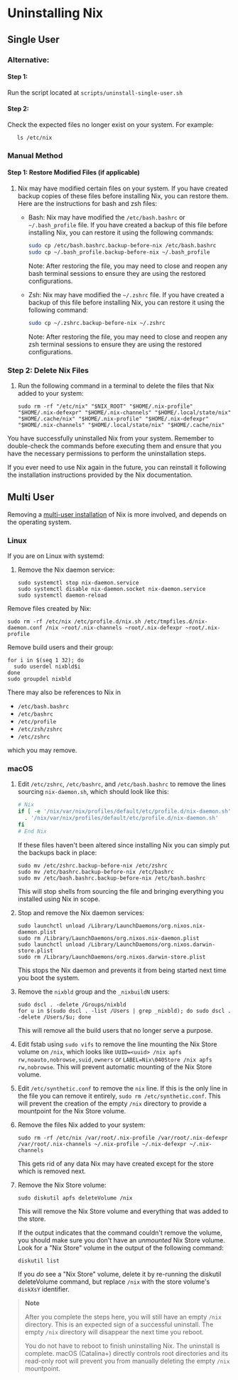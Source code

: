 # Uninstalling Nix

## Single User

### Alternative:
 #### Step 1: 
 Run the script located at `scripts/uninstall-single-user.sh`

 #### Step 2:

 Check the expected files no longer exist on your system. For example:
      
       ls /etc/nix

### Manual Method

#### Step 1: Restore Modified Files (if applicable)

1. Nix may have modified certain files on your system. If you have created backup copies of these files before installing Nix, you can restore them. Here are the instructions for bash and zsh files:

   - Bash: Nix may have modified the `/etc/bash.bashrc` or `~/.bash_profile` file. If you have created a backup of this file before installing Nix, you can restore it using the following commands:

     ```bash
     sudo cp /etc/bash.bashrc.backup-before-nix /etc/bash.bashrc
     sudo cp ~/.bash_profile.backup-before-nix ~/.bash_profile
     ```

     Note: After restoring the file, you may need to close and reopen any bash terminal sessions to ensure they are using the restored configurations.

   - Zsh: Nix may have modified the `~/.zshrc` file. If you have created a backup of this file before installing Nix, you can restore it using the following command:

     ```bash
     sudo cp ~/.zshrc.backup-before-nix ~/.zshrc
     ```

     Note: After restoring the file, you may need to close and reopen any zsh terminal sessions to ensure they are using the restored configurations.


### Step 2: Delete Nix Files

1. Run the following command in a terminal to delete the files that Nix added to your system:
   ```
   sudo rm -rf "/etc/nix" "$NIX_ROOT" "$HOME/.nix-profile" "$HOME/.nix-defexpr" "$HOME/.nix-channels" "$HOME/.local/state/nix" "$HOME/.cache/nix" "$HOME/.nix-profile" "$HOME/.nix-defexpr" "$HOME/.nix-channels" "$HOME/.local/state/nix" "$HOME/.cache/nix"
   ```

You have successfully uninstalled Nix from your system. Remember to double-check the commands before executing them and ensure that you have the necessary permissions to perform the uninstallation steps.

If you ever need to use Nix again in the future, you can reinstall it following the installation instructions provided by the Nix documentation.


## Multi User

Removing a [multi-user installation](./installing-binary.md#multi-user-installation) of Nix is more involved, and depends on the operating system.

### Linux

If you are on Linux with systemd:

1. Remove the Nix daemon service:

   ```console
   sudo systemctl stop nix-daemon.service
   sudo systemctl disable nix-daemon.socket nix-daemon.service
   sudo systemctl daemon-reload
   ```

Remove files created by Nix:

```console
sudo rm -rf /etc/nix /etc/profile.d/nix.sh /etc/tmpfiles.d/nix-daemon.conf /nix ~root/.nix-channels ~root/.nix-defexpr ~root/.nix-profile
```

Remove build users and their group:

```console
for i in $(seq 1 32); do
  sudo userdel nixbld$i
done
sudo groupdel nixbld
```

There may also be references to Nix in

- `/etc/bash.bashrc`
- `/etc/bashrc`
- `/etc/profile`
- `/etc/zsh/zshrc`
- `/etc/zshrc`

which you may remove.

### macOS

1. Edit `/etc/zshrc`, `/etc/bashrc`, and `/etc/bash.bashrc` to remove the lines sourcing `nix-daemon.sh`, which should look like this:

   ```bash
   # Nix
   if [ -e '/nix/var/nix/profiles/default/etc/profile.d/nix-daemon.sh' ]; then
     . '/nix/var/nix/profiles/default/etc/profile.d/nix-daemon.sh'
   fi
   # End Nix
   ```

   If these files haven't been altered since installing Nix you can simply put
   the backups back in place:

   ```console
   sudo mv /etc/zshrc.backup-before-nix /etc/zshrc
   sudo mv /etc/bashrc.backup-before-nix /etc/bashrc
   sudo mv /etc/bash.bashrc.backup-before-nix /etc/bash.bashrc
   ```

   This will stop shells from sourcing the file and bringing everything you
   installed using Nix in scope.

2. Stop and remove the Nix daemon services:

   ```console
   sudo launchctl unload /Library/LaunchDaemons/org.nixos.nix-daemon.plist
   sudo rm /Library/LaunchDaemons/org.nixos.nix-daemon.plist
   sudo launchctl unload /Library/LaunchDaemons/org.nixos.darwin-store.plist
   sudo rm /Library/LaunchDaemons/org.nixos.darwin-store.plist
   ```

   This stops the Nix daemon and prevents it from being started next time you
   boot the system.

3. Remove the `nixbld` group and the `_nixbuildN` users:

   ```console
   sudo dscl . -delete /Groups/nixbld
   for u in $(sudo dscl . -list /Users | grep _nixbld); do sudo dscl . -delete /Users/$u; done
   ```

   This will remove all the build users that no longer serve a purpose.

4. Edit fstab using `sudo vifs` to remove the line mounting the Nix Store
   volume on `/nix`, which looks like
   `UUID=<uuid> /nix apfs rw,noauto,nobrowse,suid,owners` or
   `LABEL=Nix\040Store /nix apfs rw,nobrowse`. This will prevent automatic
   mounting of the Nix Store volume.

5. Edit `/etc/synthetic.conf` to remove the `nix` line. If this is the only
   line in the file you can remove it entirely, `sudo rm /etc/synthetic.conf`.
   This will prevent the creation of the empty `/nix` directory to provide a
   mountpoint for the Nix Store volume.

6. Remove the files Nix added to your system:

   ```console
   sudo rm -rf /etc/nix /var/root/.nix-profile /var/root/.nix-defexpr /var/root/.nix-channels ~/.nix-profile ~/.nix-defexpr ~/.nix-channels
   ```

   This gets rid of any data Nix may have created except for the store which is
   removed next.

7. Remove the Nix Store volume:

   ```console
   sudo diskutil apfs deleteVolume /nix
   ```

   This will remove the Nix Store volume and everything that was added to the
   store.

   If the output indicates that the command couldn't remove the volume, you should
   make sure you don't have an _unmounted_ Nix Store volume. Look for a
   "Nix Store" volume in the output of the following command:

   ```console
   diskutil list
   ```

   If you _do_ see a "Nix Store" volume, delete it by re-running the diskutil
   deleteVolume command, but replace `/nix` with the store volume's `diskXsY`
   identifier.

> **Note**
>
> After you complete the steps here, you will still have an empty `/nix`
> directory. This is an expected sign of a successful uninstall. The empty
> `/nix` directory will disappear the next time you reboot.
>
> You do not have to reboot to finish uninstalling Nix. The uninstall is
> complete. macOS (Catalina+) directly controls root directories and its
> read-only root will prevent you from manually deleting the empty `/nix`
> mountpoint.

